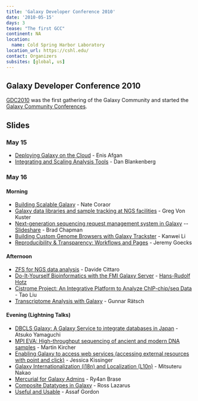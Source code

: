 ```yaml
---
title: 'Galaxy Developer Conference 2010'
date: '2010-05-15'
days: 3
tease: "The first GCC"
continent: NA
location:
  name: Cold Spring Harbor Laboratory
location_url: https://cshl.edu/
contact: Organizers
subsites: [global, us]
---
```


## Galaxy Developer Conference 2010

[GDC2010](/events/gdc2010/) was the first gathering of the Galaxy Community and started the [Galaxy Community Conferences](/gcc/).

## Slides

### May 15

* [Deploying Galaxy on the Cloud](http://bitbucket.org/galaxy/galaxy-central/wiki/DevConf2010/galaxy_devconf_2010_cloud.pdf) - Enis Afgan
* [Integrating and Scaling Analysis Tools](http://bitbucket.org/galaxy/galaxy-central/wiki/DevConf2010/galaxy_devconf_2010_integrating_scaling_tools.pdf) - Dan Blankenberg

### May 16

#### Morning

* [Building Scalable Galaxy](https://depot.galaxyproject.org/hub/attachments/events/gdc2010/GDC2010_building_scalable.pdf) - Nate Coraor
* [Galaxy data libraries and sample tracking at NGS facilities](https://depot.galaxyproject.org/hub/attachments/events/gdc2010/GDC2010_data_libraries_sample_tracking.pdf) - Greg Von Kuster
* [Next-generation sequencing request management system in Galaxy](https://depot.galaxyproject.org/hub/attachments/events/gdc2010/GDC2010_nglims.pdf) -- [Slideshare](http://www.slideshare.net/chapmanb/nextgeneration-sequencing-request-management-system-in-galaxy) - Brad Chapman
* [Building Custom Genome Browsers with Galaxy Trackster](https://depot.galaxyproject.org/hub/attachments/events/gdc2010/GDC2010_trackster.pdf) - Kanwei Li
* [Reproducibility & Transparency: Workflows and Pages](https://depot.galaxyproject.org/hub/attachments/events/gdc2010/GDC2010_reproducibility_transparency.pdf) - Jeremy Goecks

#### Afternoon

* [ZFS for NGS data analysis](https://depot.galaxyproject.org/hub/attachments/events/gdc2010/GDC2010_ZFS-for_NGS_Analysis.pdf) - Davide Cittaro
* [Do-It-Yourself Bioinformatics with the FMI Galaxy Server](https://depot.galaxyproject.org/hub/attachments/events/gdc2010/GDC2010DIY_Bioinf_FMI.pdf) - [Hans-Rudolf Hotz](/people/hansrudolf-hotz/)
* [Cistrome Project: An Integrative Platform to Analyze ChIP-chip/seq Data](https://depot.galaxyproject.org/hub/attachments/events/gdc2010/GDC2010_Cistrome.pdf) - Tao Liu
* [Transcriptome Analysis with Galaxy](https://depot.galaxyproject.org/hub/attachments/events/gdc2010/Transcriptome_Analysis_with_Galaxy.pdf) - Gunnar Rätsch

#### Evening (Lightning Talks)

* [DBCLS Galaxy: A Galaxy Service to integrate databases in Japan](https://depot.galaxyproject.org/hub/attachments/events/gdc2010/GDC2010_lightning_DBCLS.pdf) - Atsuko Yamaguchi
* [MPI EVA: High-throughput sequencing of ancient and modern DNA samples](https://depot.galaxyproject.org/hub/attachments/events/gdc2010/GDC2010_lightning_MPI_EVA.pdf) - Martin Kircher
* [Enabling Galaxy to access web services (accessing external resources with point and click)](https://depot.galaxyproject.org/hub/attachments/events/gdc2010/GDC2010_lightning_Enabling_Galaxy_to_Access_Web_Services.pdf) - Jessica Kissinger
* [Galaxy Internationalization (i18n) and Localization (L10n)](https://depot.galaxyproject.org/hub/attachments/events/gdc2010/GDC2010_lightning_Internationalization_and_Localization.pdf) - Mitsuteru Nakao
* [Mercurial for Galaxy Admins](https://depot.galaxyproject.org/hub/attachments/events/gdc2010/GDC2010_lightning_Mercurial_for_Galaxy_Admins.pdf) - Ry4an Brase
* [Composite Datatypes in Galaxy](https://depot.galaxyproject.org/hub/attachments/events/gdc2010/GDC2010_lightning_CompositeDatatypes.pdf) - Ross Lazarus
* [Useful and Usable](https://depot.galaxyproject.org/hub/attachments/events/gdc2010/GDC2010_lightning_Useful_and_Usable.pdf) - Assaf Gordon
